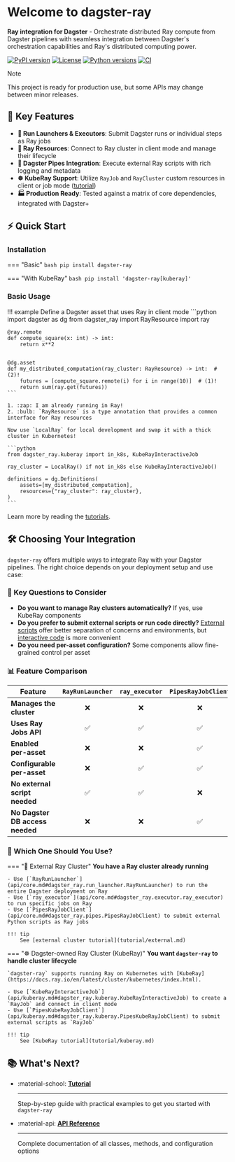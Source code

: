# Welcome to dagster-ray

**Ray integration for Dagster** - Orchestrate distributed Ray compute from Dagster pipelines with seamless integration between Dagster's orchestration capabilities and Ray's distributed computing power.

[![PyPI version](https://img.shields.io/pypi/v/dagster-ray.svg)](https://pypi.python.org/pypi/dagster-ray)
[![License](https://img.shields.io/pypi/l/dagster-ray.svg)](https://pypi.python.org/pypi/dagster-ray)
[![Python versions](https://img.shields.io/pypi/pyversions/dagster-ray.svg)](https://pypi.python.org/pypi/dagster-ray)
[![CI](https://github.com/danielgafni/dagster-ray/actions/workflows/CI.yml/badge.svg)](https://github.com/danielgafni/dagster-ray/actions/workflows/CI.yml)

> [!NOTE]
> This project is ready for production use, but some APIs may change between minor releases.

## 🚀 Key Features

- **🎯 Run Launchers & Executors**: Submit Dagster runs or individual steps as Ray jobs
- **🔧 Ray Resources**: Connect to Ray cluster in client mode and manage their lifecycle
- **📡 Dagster Pipes Integration**: Execute external Ray scripts with rich logging and metadata
- **☸️ KubeRay Support**: Utilize `RayJob` and `RayCluster` custom resources in client or job mode ([tutorial](tutorial/kuberay.md))
- **🏭 Production Ready**: Tested against a matrix of core dependencies, integrated with Dagster+

## ⚡ Quick Start

### Installation

=== "Basic"
    ```bash
    pip install dagster-ray
    ```

=== "With KubeRay"
    ```bash
    pip install 'dagster-ray[kuberay]'
    ```

### Basic Usage

!!! example
    Define a Dagster asset that uses Ray in client mode
    ```python
    import dagster as dg
    from dagster_ray import RayResource
    import ray


    @ray.remote
    def compute_square(x: int) -> int:
        return x**2


    @dg.asset
    def my_distributed_computation(ray_cluster: RayResource) -> int:  # (2)!
        futures = [compute_square.remote(i) for i in range(10)]  # (1)!
        return sum(ray.get(futures))
    ```

    1. :zap: I am already running in Ray!
    2. :bulb: `RayResource` is a type annotation that provides a common interface for Ray resources

    Now use `LocalRay` for local development and swap it with a thick cluster in Kubernetes!

    ```python
    from dagster_ray.kuberay import in_k8s, KubeRayInteractiveJob

    ray_cluster = LocalRay() if not in_k8s else KubeRayInteractiveJob()

    definitions = dg.Definitions(
        assets=[my_distributed_computation],
        resources={"ray_cluster": ray_cluster},
    )
    ```

Learn more by reading the [tutorials](/dagster-ray/tutorial).

## 🛠️ Choosing Your Integration

`dagster-ray` offers multiple ways to integrate Ray with your Dagster pipelines. The right choice depends on your deployment setup and use case:

### 🤔 Key Questions to Consider

- **Do you want to manage Ray clusters automatically?** If yes, use KubeRay components
- **Do you prefer to submit external scripts or run code directly?** [External scripts](https://docs.ray.io/en/latest/cluster/running-applications/job-submission/index.html#ray-jobs-api) offer better separation of concerns and environments, but [interactive code](https://docs.ray.io/en/latest/cluster/running-applications/job-submission/index.html#running-jobs-interactively) is more convenient
- **Do you need per-asset configuration?** Some components allow fine-grained control per asset

### 📊 Feature Comparison

<div class="comparison-table" markdown>

| Feature | `RayRunLauncher` | `ray_executor` | `PipesRayJobClient` | `PipesKubeRayJobClient` | `KubeRayCluster` | `KubeRayInteractiveJob` |
|---------|:------------:|:--------:|:------------:|:-------------:|:-------:|:--------------:|
| **Manages the cluster** | ❌ | ❌ | ❌ | ✅ | ✅ | ✅ |
| **Uses Ray Jobs API** | ✅ | ✅ | ✅ | ✅ | ❌ | ❌ |
| **Enabled per-asset** | ❌ | ❌ | ✅ | ✅ | ✅ | ✅ |
| **Configurable per-asset** | ❌ | ✅ | ✅ | ✅ | ✅ | ✅ |
| **No external script needed** | ✅ | ✅ | ❌ | ❌ | ✅ | ✅ |
| **No Dagster DB access needed** | ❌ | ❌ | ✅ | ✅ | ✅ | ✅ |

</div>

### 🎯 Which One Should You Use?

=== "🏢 External Ray Cluster"
    **You have a Ray cluster already running**

    - Use [`RayRunLauncher`](api/core.md#dagster_ray.run_launcher.RayRunLauncher) to run the entire Dagster deployment on Ray
    - Use [`ray_executor`](api/core.md#dagster_ray.executor.ray_executor) to run specific jobs on Ray
    - Use [`PipesRayJobClient`](api/core.md#dagster_ray.pipes.PipesRayJobClient) to submit external Python scripts as Ray jobs

    !!! tip
        See [external cluster tutorial](tutorial/external.md)

=== "☸️ Dagster-owned Ray Cluster (KubeRay)"
    **You want `dagster-ray` to handle cluster lifecycle**

    `dagster-ray` supports running Ray on Kubernetes with [KubeRay](https://docs.ray.io/en/latest/cluster/kubernetes/index.html).

    - Use [`KubeRayInteractiveJob`](api/kuberay.md#dagster_ray.kuberay.KubeRayInteractiveJob) to create a `RayJob` and connect in client mode
    - Use [`PipesKubeRayJobClient`](api/kuberay.md#dagster_ray.kuberay.PipesKubeRayJobClient) to submit external scripts as `RayJob`

    !!! tip
        See [KubeRay tutorial](tutorial/kuberay.md)
## 📚 What's Next?

<div class="grid cards" markdown>

- :material-school: **[Tutorial](tutorial/index.md)**

    ---

    Step-by-step guide with practical examples to get you started with `dagster-ray`

- :material-api: **[API Reference](api.md)**

    ---

    Complete documentation of all classes, methods, and configuration options

</div>
